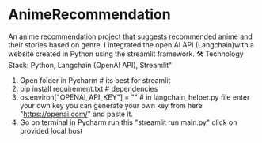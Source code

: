 # AnimeRecommendation
An anime recommendation project that suggests recommended anime and their stories based on genre. I integrated the open AI API (Langchain)with a website created in Python using the streamlit framework.
🛠️ Technology Stack: Python, Langchain (OpenAI API), Streamlit"

1. Open folder in Pycharm # its best for streamlit
2. pip install requirement.txt # dependencies
3. os.environ["OPENAI_API_KEY"] = "" # in langchain_helper.py file enter your own key you can generate your own key from here "https://openai.com/" and paste it.
4. Go on terminal in Pycharm run this "streamlit run main.py" click on provided local host
